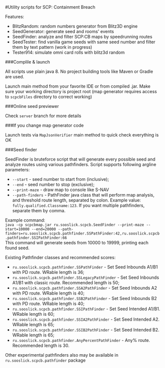 #Utility scripts for SCP: Containment Breach

Features:
- BlitzRandom: random numbers generator from Blitz3D engine
- SeedGenerator: generate seed and rooms' events
- SeedFinder: analyze and filter SCP:CB maps by speedrunning routes
- SeedTester: find vanilla game seeds with same seed number and filter them by text pattern (work in progress)
- Tester914: simulate omni card rolls with blitz3d random

###Complile & launch

All scripts use plain java 8. No project building tools like Maven or Gradle are used.

Launch main method from your favorite IDE or from compiled .jar. Make sure your working directory is project root
(map generator requires access to `scpcbFiles` directory to correct working)

###Online seed previewer

Check `server` branch for more details

###If you change map generator code

Launch tests via `MapJsonVerifier` main method to quick check everything is OK

###Seed finder

SeedFinder is bruteforce script that will generate every possible seed and analyze routes using various pathfinders.
Script supports following argline parameters:
- `--start` - seed number to start from (inclusive);
- `--end` - seed number to stop (exclusive);
- `--print-maze` - draw map to console like S-NAV
- `--path-finders` - PathFinder java class that will perform map analysis, and threshold route length, separated by colon.
  Example value: `fully.qualified.Classname:123`.
  If you want multiple pathfinders, separate them by comma.

Example command:  
`java -cp scpcbmap.jar ru.sooslick.scpcb.SeedFinder --print-maze --start=10000 --end=20000 --path-finders=ru.sooslick.scpcb.pathfinder.SSPathFinder:42,ru.sooslick.scpcb.pathfinder.SSIPathFinder:66`  
This command will generate seeds from 10000 to 19999, printing each found seed.

Existing Pathfinder classes and recommended scores:
- `ru.sooslick.scpcb.pathfinder.SSPathFinder` - Set Seed Inbounds A1/B1 with PD route. WRable length is 36;
- `ru.sooslick.scpcb.pathfinder.SSLegacyPathFinder` - Set Seed Inbounds A1/B1 with classic route. Recommended length is 50;
- `ru.sooslick.scpcb.pathfinder.SSA2PathFinder` - Set Seed Inbounds A2 with PD route. WRable length is 40;
- `ru.sooslick.scpcb.pathfinder.SSB2PathFinder` - Set Seed Inbounds B2 with PD route. WRable length is 40;
- `ru.sooslick.scpcb.pathfinder.SSIPathFinder` - Set Seed Intended A1/B1. WRable length is 60;
- `ru.sooslick.scpcb.pathfinder.SSIA2PathFinder` - Set Seed Intended A2. WRable length is 65;
- `ru.sooslick.scpcb.pathfinder.SSIB2PathFinder` - Set Seed Intended B2. WRable length is 65;
- `ru.sooslick.scpcb.pathfinder.AnyPercentPathFinder` - Any% route. Recommended length is 30.

Other experimental pathfinders also may be available in `ru.sooslick.scpcb.pathfinder` package